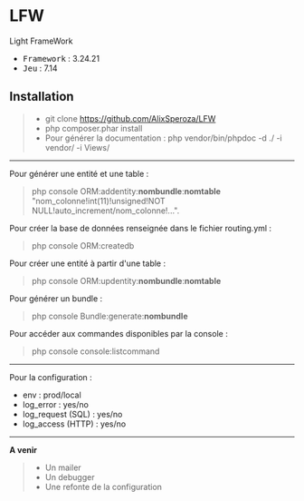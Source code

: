 # LFW
Light FrameWork

 - <kbd>Framework</kbd> : 3.24.21
 - <kbd>Jeu</kbd> : 7.14

Installation
----------

> - git clone https://github.com/AlixSperoza/LFW
> - php composer.phar install
> - Pour générer la documentation : php vendor/bin/phpdoc -d ./ -i vendor/ -i Views/

----------
Pour générer une entité et une table :
> php console ORM:addentity:**nombundle**:**nomtable** "nom_colonne!int(11)!unsigned!NOT NULL!auto_increment/nom_colonne!...".

Pour créer la base de données renseignée dans le fichier routing.yml :
> php console ORM:createdb

Pour créer une entité à partir d'une table :
> php console ORM:updentity:**nombundle**:**nomtable**

Pour générer un bundle :
> php console Bundle:generate:**nombundle**

Pour accéder aux commandes disponibles par la console :
> php console console:listcommand

----------

Pour la configuration :

 - env : prod/local
 - log_error : yes/no
 - log_request (SQL) : yes/no
 - log_access (HTTP) : yes/no

----------

**A venir**

> - Un mailer
> - Un debugger
> - Une refonte de la configuration